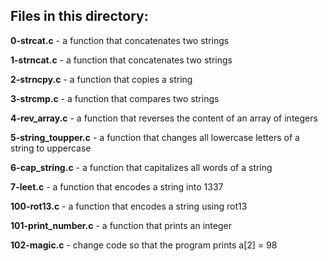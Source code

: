 <h2>Files in this directory:</h2>

**0-strcat.c** - a function that concatenates two strings

**1-strncat.c** - a function that concatenates two strings

**2-strncpy.c** -  a function that copies a string

**3-strcmp.c** -  a function that compares two strings

**4-rev_array.c** - a function that reverses the content of an array of integers

**5-string_toupper.c** - a function that changes all lowercase letters of a string to uppercase

**6-cap_string.c** - a function that capitalizes all words of a string

**7-leet.c** - a function that encodes a string into 1337

**100-rot13.c** - a function that encodes a string using rot13

**101-print_number.c** - a function that prints an integer

**102-magic.c** - change code so that the program prints a[2] = 98
